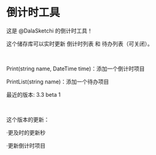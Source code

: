 # 倒计时工具
这是 @DalaSketchi 的倒计时工具！

这个储存库可以实时更新 倒计时列表 和 待办列表（可关闭）。

<br>

Print(string name, DateTime time)：添加一个倒计时项目

PrintList(string name)：添加一个待办项目

最近的版本: 3.3 beta 1

<br>

这个版本的更新：

·更及时的更新秒

·更新倒计时项目
